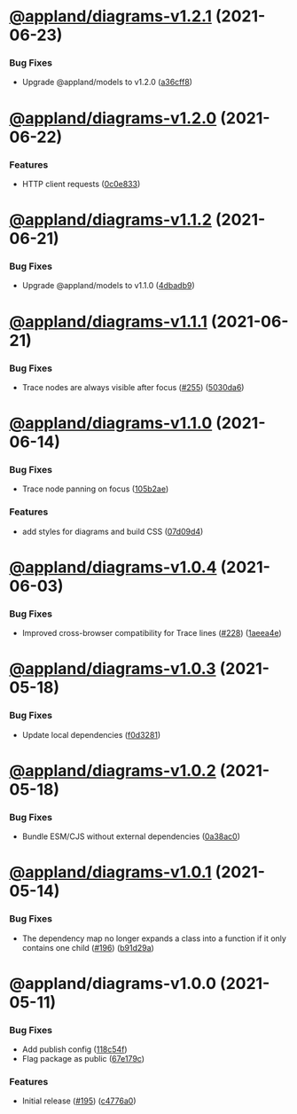 # [@appland/diagrams-v1.2.1](https://github.com/applandinc/appmap-js/compare/@appland/diagrams-v1.2.0...@appland/diagrams-v1.2.1) (2021-06-23)


### Bug Fixes

* Upgrade @appland/models to v1.2.0 ([a36cff8](https://github.com/applandinc/appmap-js/commit/a36cff81efb7eb800416b1de597e202fe4136f72))

# [@appland/diagrams-v1.2.0](https://github.com/applandinc/appmap-js/compare/@appland/diagrams-v1.1.2...@appland/diagrams-v1.2.0) (2021-06-22)


### Features

* HTTP client requests ([0c0e833](https://github.com/applandinc/appmap-js/commit/0c0e8338d6d25bf11f73a17d035e2b424e670add))

# [@appland/diagrams-v1.1.2](https://github.com/applandinc/appmap-js/compare/@appland/diagrams-v1.1.1...@appland/diagrams-v1.1.2) (2021-06-21)


### Bug Fixes

* Upgrade @appland/models to v1.1.0 ([4dbadb9](https://github.com/applandinc/appmap-js/commit/4dbadb95bd77419d01553d130e1fd834224a7934))

# [@appland/diagrams-v1.1.1](https://github.com/applandinc/appmap-js/compare/@appland/diagrams-v1.1.0...@appland/diagrams-v1.1.1) (2021-06-21)


### Bug Fixes

* Trace nodes are always visible after focus ([#255](https://github.com/applandinc/appmap-js/issues/255)) ([5030da6](https://github.com/applandinc/appmap-js/commit/5030da6f66e36cd9efb22e0cacc8dab0cf27ab56))

# [@appland/diagrams-v1.1.0](https://github.com/applandinc/appmap-js/compare/@appland/diagrams-v1.0.4...@appland/diagrams-v1.1.0) (2021-06-14)


### Bug Fixes

* Trace node panning on focus ([105b2ae](https://github.com/applandinc/appmap-js/commit/105b2aea169deeb4ff0485e41aa6f1624740be8d))


### Features

* add styles for diagrams and build CSS ([07d09d4](https://github.com/applandinc/appmap-js/commit/07d09d4288c7f426ce7454c4ee170b9cae5dd410))

# [@appland/diagrams-v1.0.4](https://github.com/applandinc/appmap-js/compare/@appland/diagrams-v1.0.3...@appland/diagrams-v1.0.4) (2021-06-03)


### Bug Fixes

* Improved cross-browser compatibility for Trace lines ([#228](https://github.com/applandinc/appmap-js/issues/228)) ([1aeea4e](https://github.com/applandinc/appmap-js/commit/1aeea4e2dc64c172f964da966d9d1976be68fac5))

# [@appland/diagrams-v1.0.3](https://github.com/applandinc/appmap-js/compare/@appland/diagrams-v1.0.2...@appland/diagrams-v1.0.3) (2021-05-18)


### Bug Fixes

* Update local dependencies ([f0d3281](https://github.com/applandinc/appmap-js/commit/f0d328161499999ee98fbb3aec2d438b3095bd0f))

# [@appland/diagrams-v1.0.2](https://github.com/applandinc/appmap-js/compare/@appland/diagrams-v1.0.1...@appland/diagrams-v1.0.2) (2021-05-18)


### Bug Fixes

* Bundle ESM/CJS without external dependencies ([0a38ac0](https://github.com/applandinc/appmap-js/commit/0a38ac0a57baa30c6b0ff00bb69503e4891f8858))

# [@appland/diagrams-v1.0.1](https://github.com/applandinc/appmap-js/compare/@appland/diagrams-v1.0.0...@appland/diagrams-v1.0.1) (2021-05-14)


### Bug Fixes

* The dependency map no longer expands a class into a function if it only contains one child ([#196](https://github.com/applandinc/appmap-js/issues/196)) ([b91d29a](https://github.com/applandinc/appmap-js/commit/b91d29afa707544041d7db5dc4187055026294a3))

# @appland/diagrams-v1.0.0 (2021-05-11)


### Bug Fixes

* Add publish config ([118c54f](https://github.com/applandinc/appmap-js/commit/118c54f3db08f19de39bca7d67abd36a0071a20e))
* Flag package as public ([67e179c](https://github.com/applandinc/appmap-js/commit/67e179cd72ba247903764de25d8c86e0dd07bf9b))


### Features

* Initial release ([#195](https://github.com/applandinc/appmap-js/issues/195)) ([c4776a0](https://github.com/applandinc/appmap-js/commit/c4776a0514c333746846b8ffca88465f8c2739ee))
